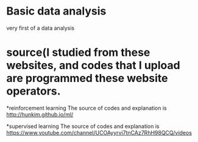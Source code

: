 # Basic data analysis
very first of a data analysis


# source(I studied from these websites, and codes that I upload are programmed these website operators.
*reinforcement learning
The source of codes and explanation is http://hunkim.github.io/ml/

*supervised learning
The source of codes and explanation is https://www.youtube.com/channel/UCOAyyrvi7tnCAz7RhH98QCQ/videos
